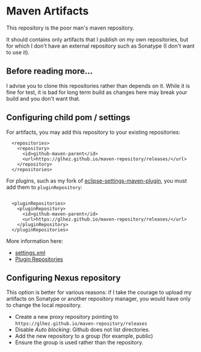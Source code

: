 # Maven Artifacts

This repository is the poor man's maven repository.

It should contains only artifacts that I publish on my own repositories, but for which I don't have an external repository such as Sonatype (I don't want to use it).

## Before reading more...

I advise you to clone this repositories rather than depends on it. While it is fine for test, it is bad for long term build as changes here may break your build and you don't want that.

## Configuring child pom / settings

For artifacts, you may add this repository to your existing repositories:

```
  <repositories>
    <repository>
      <id>github-maven-parent</id>
      <url>https://glhez.github.io/maven-repository/releases/</url>
    </repository>
  </repositories>
```

For plugins, such as my fork of [eclipse-settings-maven-plugin][3], you must add them to `pluginRepository`:

```

  <pluginRepositories>
    <pluginRepository>
      <id>github-maven-parent</id>
      <url>https://glhez.github.io/maven-repository/releases/</url>
    </pluginRepository>
  </pluginRepositories>
```

More information here:

- [settings.xml][1]
- [Plugin Repositories][2]

## Configuring Nexus repository

This option is better for various reasons: if I take the courage to upload my artifacts on Sonatype or another repository manager, you would have only to change the local repository.

- Create a new proxy repository pointing to `https://glhez.github.io/maven-repository/releases`
- Disable _Auto blocking_: Github does not list directories.
- Add the new repository to a group (for example, public)
- Ensure the group is used rather than the repository.


[1]: http://maven.apache.org/settings.html#Plugin_Repositories
[2]: https://maven.apache.org/pom.html#Plugin_Repositories
[3]: https://github.com/glhez/eclipse-settings-maven-plugin

